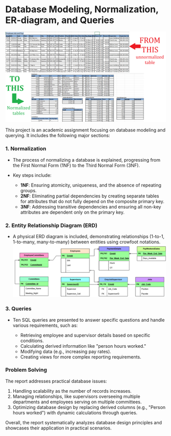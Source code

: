 # Database Modeling, Normalization, ER-diagram, and Queries

![Normalization](https://github.com/towhidrazu/towhid.github.io/blob/main/images/Normalization.png)

This project is an academic assignment focusing on database modeling and querying. It includes the following major sections:

### **1. Normalization**

* The process of normalizing a database is explained, progressing from the First Normal Form (1NF) to the Third Normal Form (3NF).
* Key steps include:

  * **1NF**: Ensuring atomicity, uniqueness, and the absence of repeating groups.
  * **2NF**: Eliminating partial dependencies by creating separate tables for attributes that do not fully depend on the composite primary key.
  * **3NF**: Addressing transitive dependencies and ensuring all non-key attributes are dependent only on the primary key.

### **2. Entity Relationship Diagram (ERD)**

* A physical ERD diagram is included, demonstrating relationships (1-to-1, 1-to-many, many-to-many) between entities using crowfoot notations.
![ERdiagram](https://github.com/towhidrazu/towhid.github.io/blob/main/images/ER%20diagram.png)

### **3. Queries**

* Ten SQL queries are presented to answer specific questions and handle various requirements, such as:

  * Retrieving employee and supervisor details based on specific conditions.
  * Calculating derived information like "person hours worked."
  * Modifying data (e.g., increasing pay rates).
  * Creating views for more complex reporting requirements.

### **Problem Solving**

The report addresses practical database issues:

1. Handling scalability as the number of records increases.
2. Managing relationships, like supervisors overseeing multiple departments and employees serving on multiple committees.
3. Optimizing database design by replacing derived columns (e.g., "Person hours worked") with dynamic calculations through queries.

Overall, the report systematically analyzes database design principles and showcases their application in practical scenarios.
